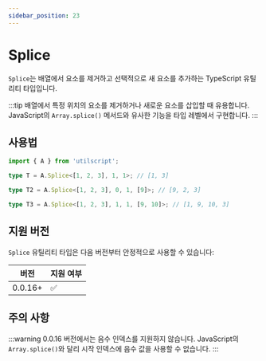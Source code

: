 ```yaml
---
sidebar_position: 23
---
```


# Splice

`Splice`는 배열에서 요소를 제거하고 선택적으로 새 요소를 추가하는 TypeScript 유틸리티 타입입니다.

:::tip
배열에서 특정 위치의 요소를 제거하거나 새로운 요소를 삽입할 때 유용합니다. JavaScript의 `Array.splice()` 메서드와 유사한 기능을 타입 레벨에서 구현합니다.
:::

## 사용법

```ts
import { A } from 'utilscript';

type T = A.Splice<[1, 2, 3], 1, 1>; // [1, 3]

type T2 = A.Splice<[1, 2, 3], 0, 1, [9]>; // [9, 2, 3]

type T3 = A.Splice<[1, 2, 3], 1, 1, [9, 10]>; // [1, 9, 10, 3]
```

## 지원 버전

`Splice` 유틸리티 타입은 다음 버전부터 안정적으로 사용할 수 있습니다:

| 버전    | 지원 여부 |
| ------- | --------- |
| 0.0.16+ | ✅        |

## 주의 사항

:::warning
0.0.16 버전에서는 음수 인덱스를 지원하지 않습니다. JavaScript의 `Array.splice()`와 달리 시작 인덱스에 음수 값을 사용할 수 없습니다.
:::
